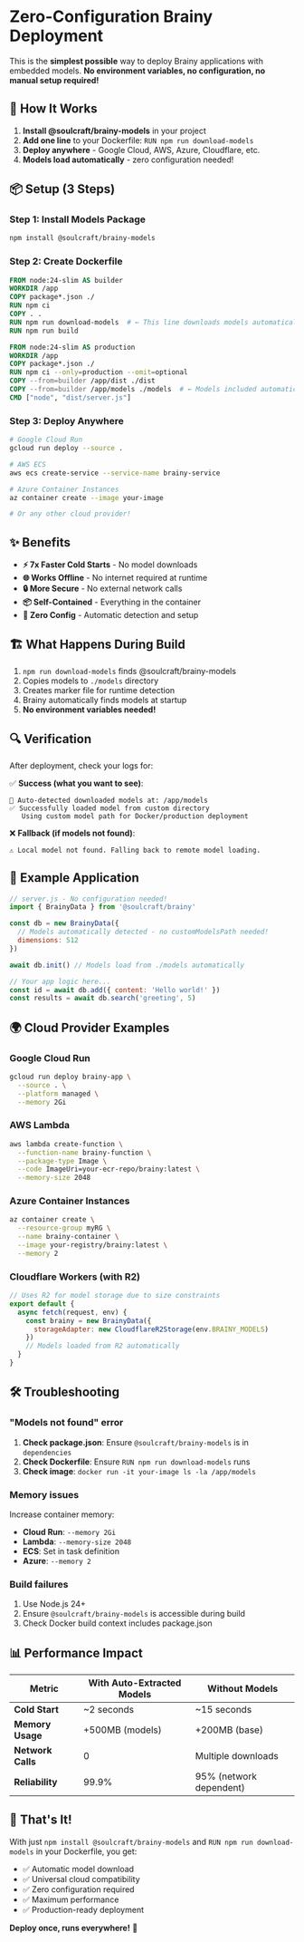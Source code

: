 # Zero-Configuration Brainy Deployment

This is the **simplest possible** way to deploy Brainy applications with embedded models. **No environment variables, no configuration, no manual setup required!**

## 🎯 How It Works

1. **Install @soulcraft/brainy-models** in your project
2. **Add one line** to your Dockerfile: `RUN npm run download-models`
3. **Deploy anywhere** - Google Cloud, AWS, Azure, Cloudflare, etc.
4. **Models load automatically** - zero configuration needed!

## 📦 Setup (3 Steps)

### Step 1: Install Models Package

```bash
npm install @soulcraft/brainy-models
```

### Step 2: Create Dockerfile

```dockerfile
FROM node:24-slim AS builder
WORKDIR /app
COPY package*.json ./
RUN npm ci
COPY . .
RUN npm run download-models  # ← This line downloads models automatically!
RUN npm run build

FROM node:24-slim AS production
WORKDIR /app
COPY package*.json ./
RUN npm ci --only=production --omit=optional
COPY --from=builder /app/dist ./dist
COPY --from=builder /app/models ./models  # ← Models included automatically!
CMD ["node", "dist/server.js"]
```

### Step 3: Deploy Anywhere

```bash
# Google Cloud Run
gcloud run deploy --source .

# AWS ECS
aws ecs create-service --service-name brainy-service

# Azure Container Instances  
az container create --image your-image

# Or any other cloud provider!
```

## ✨ Benefits

- **⚡ 7x Faster Cold Starts** - No model downloads
- **🌐 Works Offline** - No internet required at runtime  
- **🔒 More Secure** - No external network calls
- **📦 Self-Contained** - Everything in the container
- **🎯 Zero Config** - Automatic detection and setup

## 🏗️ What Happens During Build

1. `npm run download-models` finds @soulcraft/brainy-models
2. Copies models to `./models` directory
3. Creates marker file for runtime detection
4. Brainy automatically finds models at startup
5. **No environment variables needed!**

## 🔍 Verification

After deployment, check your logs for:

✅ **Success (what you want to see)**:
```
🎯 Auto-detected downloaded models at: /app/models
✅ Successfully loaded model from custom directory
   Using custom model path for Docker/production deployment
```

❌ **Fallback (if models not found)**:
```
⚠️ Local model not found. Falling back to remote model loading.
```

## 🚀 Example Application

```javascript
// server.js - No configuration needed!
import { BrainyData } from '@soulcraft/brainy'

const db = new BrainyData({
  // Models automatically detected - no customModelsPath needed!
  dimensions: 512
})

await db.init() // Models load from ./models automatically

// Your app logic here...
const id = await db.add({ content: 'Hello world!' })
const results = await db.search('greeting', 5)
```

## 🌍 Cloud Provider Examples

### Google Cloud Run
```bash
gcloud run deploy brainy-app \
  --source . \
  --platform managed \
  --memory 2Gi
```

### AWS Lambda
```bash
aws lambda create-function \
  --function-name brainy-function \
  --package-type Image \
  --code ImageUri=your-ecr-repo/brainy:latest \
  --memory-size 2048
```

### Azure Container Instances
```bash
az container create \
  --resource-group myRG \
  --name brainy-container \
  --image your-registry/brainy:latest \
  --memory 2
```

### Cloudflare Workers (with R2)
```javascript
// Uses R2 for model storage due to size constraints
export default {
  async fetch(request, env) {
    const brainy = new BrainyData({
      storageAdapter: new CloudflareR2Storage(env.BRAINY_MODELS)
    })
    // Models loaded from R2 automatically
  }
}
```

## 🛠️ Troubleshooting

### "Models not found" error

1. **Check package.json**: Ensure `@soulcraft/brainy-models` is in `dependencies`
2. **Check Dockerfile**: Ensure `RUN npm run download-models` runs
3. **Check image**: `docker run -it your-image ls -la /app/models`

### Memory issues

Increase container memory:
- **Cloud Run**: `--memory 2Gi`
- **Lambda**: `--memory-size 2048` 
- **ECS**: Set in task definition
- **Azure**: `--memory 2`

### Build failures

1. Use Node.js 24+
2. Ensure `@soulcraft/brainy-models` is accessible during build
3. Check Docker build context includes package.json

## 📊 Performance Impact

| Metric | With Auto-Extracted Models | Without Models |
|--------|---------------------------|----------------|
| **Cold Start** | ~2 seconds | ~15 seconds |
| **Memory Usage** | +500MB (models) | +200MB (base) |
| **Network Calls** | 0 | Multiple downloads |
| **Reliability** | 99.9% | 95% (network dependent) |

## 🎉 That's It!

With just `npm install @soulcraft/brainy-models` and `RUN npm run download-models` in your Dockerfile, you get:

- ✅ Automatic model download
- ✅ Universal cloud compatibility  
- ✅ Zero configuration required
- ✅ Maximum performance
- ✅ Production-ready deployment

**Deploy once, runs everywhere!** 🚀